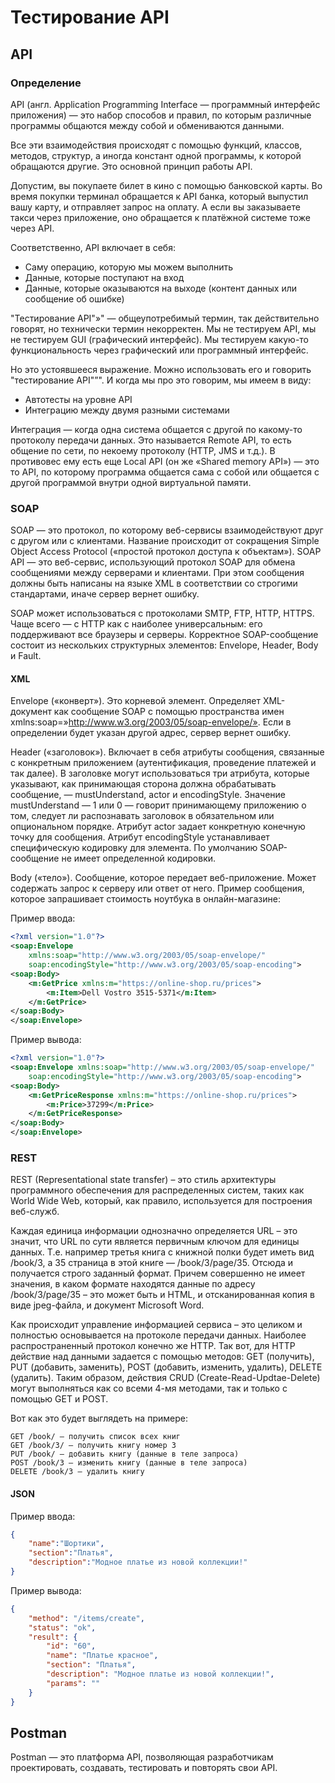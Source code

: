 # Тестирование API

## API

### Определение

API (англ. Application Programming Interface — программный интерфейс приложения) — это набор способов и правил, по которым различные программы общаются между собой и обмениваются данными.

Все эти взаимодействия происходят с помощью функций, классов, методов, структур, а иногда констант одной программы, к которой обращаются другие. Это основной принцип работы API.

Допустим, вы покупаете билет в кино с помощью банковской карты. Во время покупки терминал обращается к API банка, который выпустил вашу карту, и отправляет запрос на оплату. А если вы заказываете такси через приложение, оно обращается к платёжной системе тоже через API. 

Соответственно, API включает в себя:

+ Саму операцию, которую мы можем выполнить
+ Данные, которые поступают на вход
+ Данные, которые оказываются на выходе (контент данных или сообщение об ошибке)

"Тестирование API"»" — общеупотребимый термин, так действительно говорят, но технически термин некорректен. Мы не тестируем API, мы не тестируем GUI (графический интерфейс). Мы тестируем какую-то функциональность через графический или программный интерфейс.

Но это устоявшееся выражение. Можно использовать его и говорить "тестирование API"”". И когда мы про это говорим, мы имеем в виду:

+ Автотесты на уровне API
+ Интеграцию между двумя разными системами


Интеграция — когда одна система общается с другой по какому-то протоколу передачи данных. Это называется Remote API, то есть общение по сети, по некоему протоколу (HTTP, JMS и т.д.). В противовес ему есть еще Local API (он же «Shared memory API») — это то API, по которому программа общается сама с собой или общается с другой программой внутри одной виртуальной памяти.

### SOAP

SOAP — это протокол, по которому веб-сервисы взаимодействуют друг с другом или с клиентами. Название происходит от сокращения Simple Object Access Protocol («простой протокол доступа к объектам»). SOAP API — это веб-сервис, использующий протокол SOAP для обмена сообщениями между серверами и клиентами. При этом сообщения должны быть написаны на языке XML в соответствии со строгими стандартами, иначе сервер вернет ошибку.

SOAP может использоваться с протоколами SMTP, FTP, HTTP, HTTPS. Чаще всего — с HTTP как с наиболее универсальным: его поддерживают все браузеры и серверы. Корректное SOAP-сообщение состоит из нескольких структурных элементов: Envelope, Header, Body и Fault. 

#### XML

Envelope («конверт»). Это корневой элемент. Определяет XML-документ как сообщение SOAP с помощью пространства имен xmlns:soap=»http://www.w3.org/2003/05/soap-envelope/». Если в определении будет указан другой адрес, сервер вернет ошибку.

Header («заголовок»). Включает в себя атрибуты сообщения, связанные с конкретным приложением (аутентификация, проведение платежей и так далее). В заголовке могут использоваться три атрибута, которые указывают, как принимающая сторона должна обрабатывать сообщение, — mustUnderstand, actor и encodingStyle. Значение mustUnderstand — 1 или 0 — говорит принимающему приложению о том, следует ли распознавать заголовок в обязательном или опциональном порядке. Атрибут actor задает конкретную конечную точку для сообщения. Атрибут encodingStyle устанавливает специфическую кодировку для элемента. По умолчанию SOAP-сообщение не имеет определенной кодировки.

Body («тело»). Сообщение, которое передает веб-приложение. Может содержать запрос к серверу или ответ от него. Пример сообщения, которое запрашивает стоимость ноутбука в онлайн-магазине:

Пример ввода:

```xml
<?xml version="1.0"?>
<soap:Envelope
	xmlns:soap="http://www.w3.org/2003/05/soap-envelope/"
	soap:encodingStyle="http://www.w3.org/2003/05/soap-encoding">
<soap:Body> 
	<m:GetPrice xmlns:m="https://online-shop.ru/prices">
		<m:Item>Dell Vostro 3515-5371</m:Item>
	</m:GetPrice>
</soap:Body>
</soap:Envelope>
```

Пример вывода:

```xml
<?xml version="1.0"?>
<soap:Envelope xmlns:soap="http://www.w3.org/2003/05/soap-envelope/"
	soap:encodingStyle="http://www.w3.org/2003/05/soap-encoding">
<soap:Body>
	<m:GetPriceResponse xmlns:m="https://online-shop.ru/prices">
		<m:Price>37299</m:Price>
	</m:GetPriceResponse>
</soap:Body>
</soap:Envelope>
```

### REST

REST (Representational state transfer) – это стиль архитектуры программного обеспечения для распределенных систем, таких как World Wide Web, который, как правило, используется для построения веб-служб.

Каждая единица информации однозначно определяется URL – это значит, что URL по сути является первичным ключом для единицы данных. Т.е. например третья книга с книжной полки будет иметь вид /book/3, а 35 страница в этой книге — /book/3/page/35. Отсюда и получается строго заданный формат. Причем совершенно не имеет значения, в каком формате находятся данные по адресу /book/3/page/35 – это может быть и HTML, и отсканированная копия в виде jpeg-файла, и документ Microsoft Word.

Как происходит управление информацией сервиса – это целиком и полностью основывается на протоколе передачи данных. Наиболее распространенный протокол конечно же HTTP. Так вот, для HTTP действие над данными задается с помощью методов: GET (получить), PUT (добавить, заменить), POST (добавить, изменить, удалить), DELETE (удалить). Таким образом, действия CRUD (Create-Read-Updtae-Delete) могут выполняться как со всеми 4-мя методами, так и только с помощью GET и POST.

Вот как это будет выглядеть на примере:

```
GET /book/ — получить список всех книг
GET /book/3/ — получить книгу номер 3
PUT /book/ — добавить книгу (данные в теле запроса)
POST /book/3 – изменить книгу (данные в теле запроса)
DELETE /book/3 – удалить книгу
```

#### JSON

Пример ввода:

```json
{
    "name":"Шортики",
    "section":"Платья",
    "description":"Модное платье из новой коллекции!"
}
```

Пример вывода:

```json
{
    "method": "/items/create",
    "status": "ok",
    "result": {
        "id": "60",
        "name": "Платье красное",
        "section": "Платья",
        "description": "Модное платье из новой коллекции!",
        "params": ""
    }
}
```

## Postman

Postman — это платформа API, позволяющая разработчикам проектировать, создавать, тестировать и повторять свои API.
